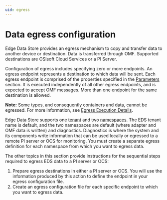 ```yaml
---
uid: egress
---
```


# Data egress configuration

Edge Data Store provides an egress mechanism to copy and transfer data to another device or destination. Data is transferred through OMF. Supported destinations are OSIsoft Cloud Services or a PI Server.

Configuration of egress includes specifying zero or more endpoints. An egress endpoint represents a destination to which data will be sent. Each egress endpoint is comprised of the properties specified in the [Parameters](xref:configureEgress#parameters) section. It is executed independently of all other egress endpoints, and is expected to accept OMF messages. More than one endpoint for the same destination is allowed.

**Note:** Some types, and consequently containers and data, cannot be egressed. For more information, see [Egress Execution Details](xref:EgressExecutionDetails).

Edge Data Store supports one [tenant](https://ocs-docs.osisoft.com/Documentation/Management/Account_Tenant.html) and two [namespaces](https://ocs-docs.osisoft.com/Documentation/Management/Account_Namespace_1.html). The EDS tenant name is default, and the two namespaces are default (where adapter and OMF data is written) and diagnostics. Diagnostics is where the system and its components write information that can be used locally or egressed to a remote PI server or OCS for monitoring. You must create a separate egress definition for each namespace from which you want to egress data.

The other topics in this section provide instructions for the sequential steps required to egress EDS data to a PI server or OCS:

1. Prepare egress destinations in either a PI server or OCS. You will use the information produced by this action to define the endpoint in your egress configuration file.
2. Create an egress configuration file for each specific endpoint to which you want to egress data.
